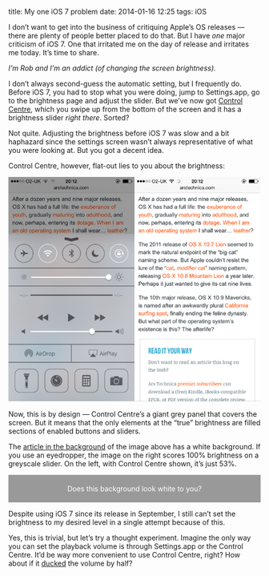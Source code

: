 title: My one iOS 7 problem
date: 2014-01-16 12:25
tags: iOS

I don’t want to get into the business of critiquing Apple’s OS releases — there are plenty of people better placed to do that. But I have *one* major criticism of iOS 7. One that irritated me on the day of release and irritates me today. It’s time to share.

*I’m Rob and I’m an addict (of changing the screen brightness).*

I don’t always second-guess the automatic setting, but I frequently do. Before iOS 7, you had to stop what you were doing, jump to Settings.app, go to the brightness page and adjust the slider. But we’ve now got [Control Centre][cc], which you swipe up from the bottom of the screen and it has a brightness slider *right there*. Sorted?

[cc]: http://www.imore.com/ios-7-review#control

Not quite. Adjusting the brightness before iOS 7 was slow and a bit haphazard since the settings screen wasn’t always representative of what you were looking at. But you got a decent idea.

Control Centre, however, flat-out lies to you about the brightness:

<p class="full-width">
    <img alt="Side-by-side image showing the difference in brightness when the iOS7 Control Centre is shown and hidden" src="/images/2014-01-16_controlcentre.png">
</p>

Now, this is by design — Control Centre’s a giant grey panel that covers the screen. But it means that the only elements at the “true” brightness are filled sections of enabled buttons and sliders.

The [article in the background][siracusa] of the image above has a white background. If you use an eyedropper, the image on the right scores 100% brightness on a greyscale slider. On the left, with Control Centre shown, it’s just 53%.

[siracusa]: http://arstechnica.com/apple/2013/10/os-x-10-9/

<style>
.post2014-01-16_grey {
    background-color: #999;
    color: white;
    text-align: center;
    padding: 1.375em;
}
</style>

<p class="post2014-01-16_grey">Does this background look white to you?</p>

Despite using iOS 7 since its release in September, I still can’t set the brightness to my desired level in a single attempt because of this.

Yes, this is trivial, but let’s try a thought experiment. Imagine the only way you can set the playback volume is through Settings.app or the Control Centre. It’d be way more convenient to use Control Centre, right? How about if it [ducked][] the volume by half?

[ducked]: http://en.wikipedia.org/wiki/Ducking
